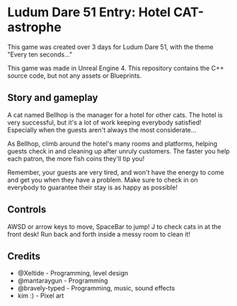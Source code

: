 # Ludum Dare 51 Entry: Hotel CAT-astrophe

This game was created over 3 days for Ludum Dare 51, with the theme "Every ten seconds..."

This game was made in Unreal Engine 4. This repository contains the C++ source code, but not any assets or Blueprints.

## Story and gameplay

A cat named Bellhop is the manager for a hotel for other cats. The hotel is very successful, but
it's a lot of work keeping everybody satisfied! Especially when the guests aren't always the most
considerate...

As Bellhop, climb around the hotel's many rooms and platforms, helping guests check in and cleaning
up after unruly customers. The faster you help each patron, the more fish coins they'll tip you!

Remember, your guests are very tired, and won't have the energy to come and get you when they have
a problem. Make sure to check in on everybody to guarantee their stay is as happy as possible!

## Controls

AWSD or arrow keys to move, SpaceBar to jump!
J to check cats in at the front desk!
Run back and forth inside a messy room to clean it!

## Credits

* @Xeltide - Programming, level design
* @mantaraygun - Programming
* @bravely-typed - Programming, music, sound effects
* kim :) - Pixel art
